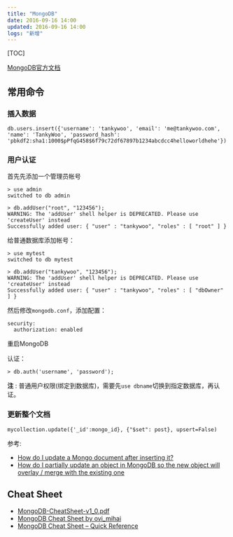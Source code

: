 ```yaml
---
title: "MongoDB"
date: 2016-09-16 14:00
updated: 2016-09-16 14:00
logs: "新增"
---
```


[TOC]

[MongoDB官方文档](https://docs.mongodb.com/manual/)

## 常用命令

### 插入数据

```text
db.users.insert({'username': 'tankywoo', 'email': 'me@tankywoo.com', 'name': 'TankyWoo', 'password_hash': 'pbkdf2:sha1:1000$pPfqG458$6f79c72df67897b1234abcdcc4helloworldhehe'})
```

### 用户认证

首先先添加一个管理员帐号

```text
> use admin
switched to db admin

> db.addUser("root", "123456");
WARNING: The 'addUser' shell helper is DEPRECATED. Please use 'createUser' instead
Successfully added user: { "user" : "tankywoo", "roles" : [ "root" ] }
```

给普通数据库添加帐号：

```text
> use mytest
switched to db mytest

> db.addUser("tankywoo", "123456");
WARNING: The 'addUser' shell helper is DEPRECATED. Please use 'createUser' instead
Successfully added user: { "user" : "tankywoo", "roles" : [ "dbOwner" ] }
```

然后修改`mongodb.conf`，添加配置：

```text
security:
  authorization: enabled
```

重启MongoDB

认证：

```text
> db.auth('username', 'password');
```

**注** : 普通用户权限(绑定到数据库)，需要先`use dbname`切换到指定数据库，再认证。

### 更新整个文档

```text
mycollection.update({'_id':mongo_id}, {"$set": post}, upsert=False)
```

参考:

* [How do I update a Mongo document after inserting it?](http://stackoverflow.com/questions/4372797/how-do-i-update-a-mongo-document-after-inserting-it)
* [How do I partially update an object in MongoDB so the new object will overlay / merge with the existing one](http://stackoverflow.com/questions/10290621/how-do-i-partially-update-an-object-in-mongodb-so-the-new-object-will-overlay)


## Cheat Sheet

* [MongoDB-CheatSheet-v1_0.pdf](chrome-extension://ikhdkkncnoglghljlkmcimlnlhkeamad/pdf-viewer/web/viewer.html?file=https%3A%2F%2Fblog.codecentric.de%2Ffiles%2F2012%2F12%2FMongoDB-CheatSheet-v1_0.pdf)
* [MongoDB Cheat Sheet by ovi_mihai](https://www.cheatography.com/ovi-mihai/cheat-sheets/mongodb/)
* [MongoDB Cheat Sheet – Quick Reference](http://www.mongodbspain.com/en/2014/03/23/mongodb-cheat-sheet-quick-reference/)
